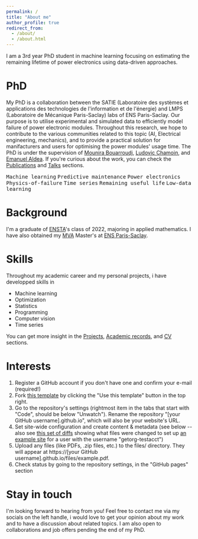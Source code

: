 ```yaml
---
permalink: /
title: "About me"
author_profile: true
redirect_from: 
  - /about/
  - /about.html
---
```


I am a 3rd year PhD student in machine learning focusing on estimating the remaining lifetime of power electronics using data-driven approaches. 

PhD
======
My PhD is a collaboration between the SATIE (Laboratoire des systèmes et applications des technologies de l'information et de l'énergie) and LMPS (Laboratoire de Mécanique Paris-Saclay) labs of ENS Paris-Saclay. Our purpose is to utilise experimental and simulated data to efficiently model failure of power electronic modules. Throughout this research, we hope to contribute to the various communities related to this topic (AI, Electrical engineering, mechanics), and to provide a practical solution for manifacturers and users for optimising the power modules' usage time. The PhD is under the supervision of [Mounira Bouarroudj](https://satie.ens-paris-saclay.fr/fr/annuaire-des-personnes/mounira-bouarroudj), [Ludovic Chamoin](https://ens-paris-saclay.fr/lecole/enseignants-chercheurs/ludovic-chamoin), and [Emanuel Aldea](https://hebergement.universite-paris-saclay.fr/emi/). If you're curious about the work, you can check the [Publications](https://mehdighrabli.github.io/publications/) and [Talks](https://mehdighrabli.github.io/talks/) sections.

<kbd>Machine learning</kbd> <kbd>Predictive maintenance</kbd> <kbd>Power electronics</kbd> <kbd>Physics-of-failure</kbd> <kbd>Time series</kbd> <kbd>Remaining useful life</kbd> <kbd>Low-data learning</kbd>

Background
======
I'm a graduate of [ENSTA](https://www.ensta-paris.fr)'s class of 2022, majoring in applied mathematics. I have also obtained my [MVA](https://www.master-mva.com) Master's at [ENS Paris-Saclay](https://ens-paris-saclay.fr).

Skills
======
Throughout my academic career and my personal projects, i have developped skills in 
* Machine learning
* Optimization
* Statistics
* Programming
* Computer vision
* Time series


You can get more insight in the [Projects](), [Academic records](), and [CV](https://mehdighrabli.github.io/cv/) sections.

Interests
======
1. Register a GitHub account if you don't have one and confirm your e-mail (required!)
1. Fork [this template](https://github.com/academicpages/academicpages.github.io) by clicking the "Use this template" button in the top right. 
1. Go to the repository's settings (rightmost item in the tabs that start with "Code", should be below "Unwatch"). Rename the repository "[your GitHub username].github.io", which will also be your website's URL.
1. Set site-wide configuration and create content & metadata (see below -- also see [this set of diffs](http://archive.is/3TPas) showing what files were changed to set up [an example site](https://getorg-testacct.github.io) for a user with the username "getorg-testacct")
1. Upload any files (like PDFs, .zip files, etc.) to the files/ directory. They will appear at https://[your GitHub username].github.io/files/example.pdf.  
1. Check status by going to the repository settings, in the "GitHub pages" section


Stay in touch
======
I'm looking forward to hearing from you! Feel free to contact me via my socials on the left handle, i would love to get your opinion about my work and to have a discussion about related topics. I am also open to collaborations and job offers pending the end of my PhD. 




